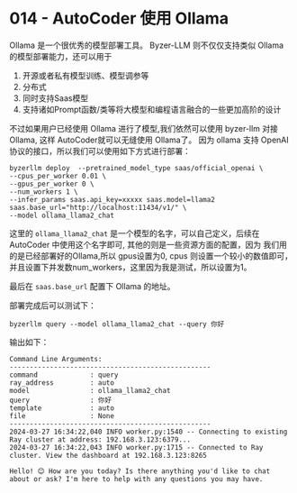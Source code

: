 # 014 - AutoCoder 使用 Ollama

Ollama 是一个很优秀的模型部署工具。 
Byzer-LLM 则不仅仅支持类似 Ollama 的模型部署能力，还可以用于

1. 开源或者私有模型训练、模型调参等
2. 分布式
3. 同时支持Saas模型
4. 支持诸如Prompt函数/类等将大模型和编程语言融合的一些更加高阶的设计

不过如果用户已经使用 Ollama 进行了模型,我们依然可以使用 byzer-llm 对接Ollama, 这样 AutoCoder就可以无缝使用 Ollama了。
因为 ollama 支持 OpenAI 协议的接口，所以我们可以使用如下方式进行部署：

```shell
byzerllm deploy  --pretrained_model_type saas/official_openai \
--cpus_per_worker 0.01 \
--gpus_per_worker 0 \
--num_workers 1 \
--infer_params saas.api_key=xxxxx saas.model=llama2  saas.base_url="http://localhost:11434/v1/" \
--model ollama_llama2_chat
```

这里的 `ollama_llama2_chat` 是一个模型的名字，可以自己定义，后续在 AutoCoder 中使用这个名字即可, 其他的则是一些资源方面的配置，因为
我们用的是已经部署好的Ollama,所以 gpus设置为0, cpus 则设置一个较小的数值即可，并且设置下并发数num_workers，这里因为我是测试，所以设置为1。

最后在 `saas.base_url` 配置下 Ollama 的地址。

部署完成后可以测试下：

```shell
byzerllm query --model ollama_llama2_chat --query 你好
```

输出如下：

```
Command Line Arguments:
--------------------------------------------------
command             : query
ray_address         : auto
model               : ollama_llama2_chat
query               : 你好
template            : auto
file                : None
--------------------------------------------------
2024-03-27 16:34:22,040	INFO worker.py:1540 -- Connecting to existing Ray cluster at address: 192.168.3.123:6379...
2024-03-27 16:34:22,043	INFO worker.py:1715 -- Connected to Ray cluster. View the dashboard at 192.168.3.123:8265

Hello! 😊 How are you today? Is there anything you'd like to chat about or ask? I'm here to help with any questions you may have.
```


